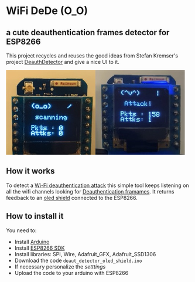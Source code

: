 # WiFi DeDe (O_O)
## a cute deauthentication frames detector for ESP8266

This project recycles and reuses the good ideas from Stefan Kremser's project [DeauthDetector](https://github.com/spacehuhn/DeauthDetector) and give a nice UI to it.

<img width="488" alt="WiFi DeDe" src="images/img1.jpg">


## How it works

To detect a [Wi-Fi deauthentication attack](https://en.wikipedia.org/wiki/Wi-Fi_deauthentication_attack) this simple tool keeps listening on all the wifi channels looking for [Deauthentication framames](https://mrncciew.com/2014/10/11/802-11-mgmt-deauth-disassociation-frames/). It returns feedback to an [oled shield](https://wiki.wemos.cc/products:d1_mini_shields:oled_shield) connected to the ESP8266.

## How to install it

You need to:
- Install [Arduino]()
- Install [ESP8266 SDK]()
- Install libraries: SPI, Wire, Adafruit_GFX, Adafruit_SSD1306
- Download the code `deaut_detector_oled_shield.ino`
- If necessary personalize the _setttings_
- Upload the code to your arduino with ESP8266

